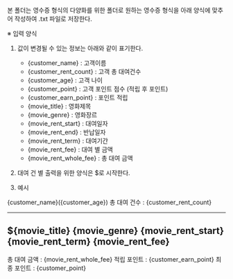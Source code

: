 본 폴더는 영수증 형식의 다양화를 위한 폴더로 원하는 영수증 형식을 아래 양식에 맞추어 작성하여 .txt 파일로 저장한다.

※ 입력 양식
1. 값이 변경될 수 있는 정보는 아래와 같이 표기한다.
	- {customer_name} : 고객이름
	- {customer_rent_count} : 고객 총 대여건수
	- {customer_age} : 고객 나이
	- {customer_point} : 고객 포인트 점수 (적립 후 포인트)
	- {customer_earn_point} : 포인트 적립
	- {movie_title} : 영화제목
	- {movie_genre} : 영화장르
	- {movie_rent_start} : 대여일자
	- {movie_rent_end} : 반납일자
	- {movie_rent_term} : 대여기간
	- {movie_rent_fee} : 대여 별 금액
	- {movie_rent_whole_fee} : 총 대여 금액

2. 대여 건 별 출력을 위한 양식은 $로 시작한다.

3. 예시

{customer_name}({customer_age})
총 대여 건수 : {customer_rent_count}

-----------------------------------
${movie_title} {movie_genre} {movie_rent_start} {movie_rent_term} {movie_rent_fee}
-----------------------------------

총 대여 금액 : {movie_rent_whole_fee}
적립 포인트 : {customer_earn_point}
최종 포인트 : {customer_point}